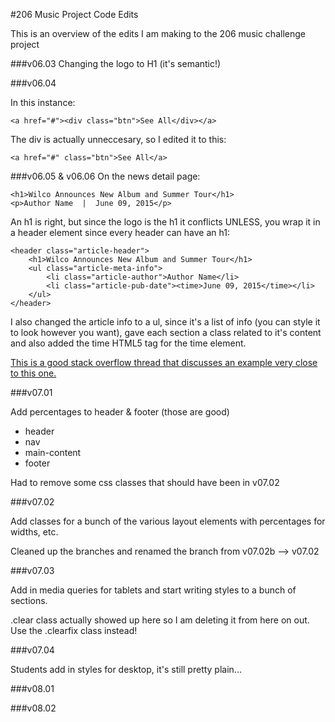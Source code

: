 #206 Music Project Code Edits

This is an overview of the edits I am making to the 206 music challenge project

###v06.03
Changing the logo to H1 (it's semantic!)

###v06.04

In this instance:

```
<a href="#"><div class="btn">See All</div></a>
```
The div is actually unneccesary, so I edited it to this:

```
<a href="#" class="btn">See All</a>
```

###v06.05 & v06.06
On the news detail page:

```
<h1>Wilco Announces New Album and Summer Tour</h1>
<p>Author Name  |  June 09, 2015</p>
```

An h1 is right, but since the logo is the h1 it conflicts UNLESS, you wrap it in a header element since every header can have an h1:

```
<header class="article-header">
    <h1>Wilco Announces New Album and Summer Tour</h1>
    <ul class="article-meta-info">
		<li class="article-author">Author Name</li>
		<li class="article-pub-date"><time>June 09, 2015</time></li>
	</ul>
</header>
```

I also changed the article info to a ul, since it's a list of info (you can style it to look however you want), gave each section a class related to it's content and also added the time HTML5 tag for the time element.

[This is a good stack overflow thread that discusses an example very close to this one.](http://stackoverflow.com/questions/7290504/which-html5-tag-should-i-use-to-mark-up-an-author-s-name)

###v07.01

Add percentages to header & footer (those are good)

- header
- nav
- main-content
- footer

Had to remove some css classes that should have been in v07.02

###v07.02

Add classes for a bunch of the various layout elements with percentages for widths, etc.

Cleaned up the branches and renamed the branch from v07.02b --> v07.02

###v07.03

Add in media queries for tablets and start writing styles to a bunch of sections.

.clear class actually showed up here so I am deleting it from here on out. Use the .clearfix class instead!

###v07.04

Students add in styles for desktop, it's still pretty plain...

###v08.01

###v08.02